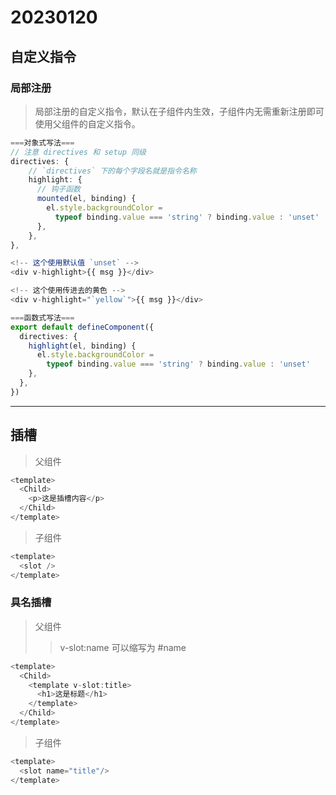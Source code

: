 # 20230120

## 自定义指令

### 局部注册

> 局部注册的自定义指令，默认在子组件内生效，子组件内无需重新注册即可使用父组件的自定义指令。

```typescript
===对象式写法===
// 注意 directives 和 setup 同级
directives: {
    // `directives` 下的每个字段名就是指令名称
    highlight: {
      // 钩子函数
      mounted(el, binding) {
        el.style.backgroundColor =
          typeof binding.value === 'string' ? binding.value : 'unset'
      },
    },
},

<!-- 这个使用默认值 `unset` -->
<div v-highlight>{{ msg }}</div>

<!-- 这个使用传进去的黄色 -->
<div v-highlight="`yellow`">{{ msg }}</div>
```

```typescript
===函数式写法===
export default defineComponent({
  directives: {
    highlight(el, binding) {
      el.style.backgroundColor =
        typeof binding.value === 'string' ? binding.value : 'unset'
    },
  },
})
```

---

## 插槽

>父组件

```typescript
<template>
  <Child>
    <p>这是插槽内容</p>
  </Child>
</template>
```

>子组件

```typescript
<template>
  <slot />
</template>
```

### 具名插槽

>父组件
>> v-slot:name 可以缩写为 #name

```typescript
<template>
  <Child>
    <template v-slot:title>
      <h1>这是标题</h1>
    </template>
  </Child>
</template>
```

>子组件

```typescript
<template>
  <slot name="title"/>
</template>
```
